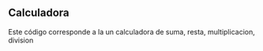 ## Calculadora 
Este código corresponde a la un calculadora de suma, resta, multiplicacion, division

